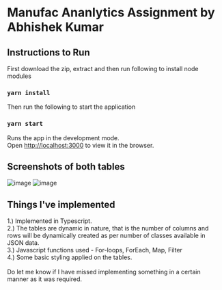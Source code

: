 # Manufac Ananlytics Assignment by Abhishek Kumar

## Instructions to Run

First download the zip, extract and then run following to install node modules
### `yarn install`

Then run the following to start the application
### `yarn start`

Runs the app in the development mode.\
Open [http://localhost:3000](http://localhost:3000) to view it in the browser.

## Screenshots of both tables
![image](https://github.com/27abhi/manufac-assignment-abhishekk/assets/56422185/64b14256-5d9b-4199-ba8f-5f2299eafa31)
![image](https://github.com/27abhi/manufac-assignment-abhishekk/assets/56422185/b01597ff-f272-4df7-b3ed-33171dbabba3)


## Things I've implemented

1.) Implemented in Typescript.\
2.) The tables are dynamic in nature, that is the number of columns and rows will be dynamically created as per number of classes available in JSON data.\
3.) Javascript functions used - For-loops, ForEach, Map, Filter\
4.) Some basic styling applied on the tables.\
\
Do let me know if I have missed implementing something in a certain manner as it was required.

